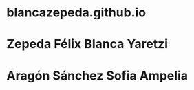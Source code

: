 # blancazepeda.github.io
<h1>Zepeda Félix Blanca Yaretzi</h1>
<h1>Aragón Sánchez Sofia Ampelia</h1>
